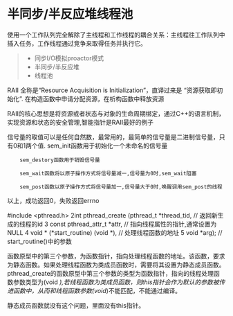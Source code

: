 
半同步/半反应堆线程池
===============
使用一个工作队列完全解除了主线程和工作线程的耦合关系：主线程往工作队列中插入任务，工作线程通过竞争来取得任务并执行它。
> * 同步I/O模拟proactor模式
> * 半同步/半反应堆
> * 线程池


RAII 全称是“Resource Acquisition is Initialization”，直译过来是 “资源获取即初始化”.
在构造函数中申请分配资源，在析构函数中释放资源

RAII的核心思想是将资源或者状态与对象的生命周期绑定，通过C++的语言机制，实现资源和状态的安全管理,智能指针是RAII最好的例子

信号量的取值可以是任何自然数，最常用的，最简单的信号量是二进制信号量，只有0和1两个值.
        sem_init函数用于初始化一个未命名的信号量

        sem_destory函数用于销毁信号量

        sem_wait函数将以原子操作方式将信号量减一,信号量为0时,sem_wait阻塞

        sem_post函数以原子操作方式将信号量加一,信号量大于0时,唤醒调用sem_post的线程

以上，成功返回0，失败返回errno


#include <pthread.h>
2int pthread_create (pthread_t *thread_tid,              // 返回新生成的线程的id
3                    const pthread_attr_t *attr,         // 指向线程属性的指针,通常设置为NULL
4                    void * (*start_routine) (void *),   // 处理线程函数的地址
5                    void *arg);                         // start_routine()中的参数

函数原型中的第三个参数，为函数指针，指向处理线程函数的地址。该函数，要求为静态函数。如果处理线程函数为类成员函数时，需要将其设置为静态成员函数。
pthread_create的函数原型中第三个参数的类型为函数指针，指向的线程处理函数参数类型为(void *),若线程函数为类成员函数，则this指针会作为默认的参数被传进函数中，从而和线程函数参数(void*)不能匹配，不能通过编译。

静态成员函数就没有这个问题，里面没有this指针。